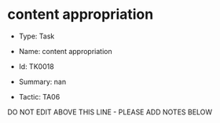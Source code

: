 # content appropriation

* Type: Task

* Name: content appropriation

* Id: TK0018

* Summary: nan

* Tactic: TA06

DO NOT EDIT ABOVE THIS LINE - PLEASE ADD NOTES BELOW
